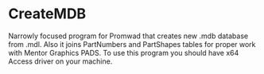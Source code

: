 # CreateMDB
Narrowly focused program for Promwad that creates new .mdb database from .mdl. Also it joins PartNumbers and PartShapes tables for proper work with Mentor Graphics PADS. To use this program you should have x64 Access driver on your machine.
